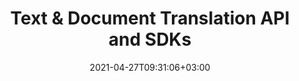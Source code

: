 ---
############################# Static ############################
layout: "product"
date: 2021-04-27T09:31:06+03:00
draft: false

############################# Head ############################
head_title: "Text & Document Translation Cloud API and SDKs"
head_description: "Enable your applications to perform text and document translation between popular business languages on any platform using GroupDocs.Translation REST APIs & SDKs"

############################# Header ############################
title: "Text & Document Translation API and SDKs"
description: "Enable your applications to perform text and document translation between popular business languages on any platform using GroupDocs.Translation REST APIs & SDKs"

############################# APIs ###############################
apis:
  enable: true

  api:
    # api loop
    - title: "GroupDocs.Translation Cloud SDks Include"
      
      api_product:
        # api_product loop
        - link: "/translation/curl/"
          img_alt: "GroupDocs.Translation Cloud for cURL"
          image: "/sdk/272x272/groupdocs_translation-for-curl.webp"
          product: "GroupDocs.Translation"
          platform: "cURL"
          content: "Work with cURL commands to send requests to GroupDocs.Translation REST API and transform text on documents between 42 language pairs."

        # api_product loop
        - link: "/translation/net/"
          img_alt: "GroupDocs.Translation Cloud SDK for .NET"
          image: "/sdk/272x272/groupdocs_translation-for-net.webp"
          product: "GroupDocs.Translation"
          platform: "Cloud SDK for .NET"
          content: "Build Cloud-based application to translate text and popular document formats to other languages using SDK for .NET."

          # api_product loop
        - link: "/translation/java/"
          img_alt: "GroupDocs.Translation Cloud SDK for Java"
          image: "/sdk/272x272/groupdocs_translation-for-java.webp"
          product: "GroupDocs.Translation"
          platform: "Cloud SDK for Java"
          content: "Efficiently translate English text to and from business documents to other popular languages using document translation SDK for Java."

    # api loop
    - api_product:
        
        # api_product loop
        - link: "/translation/python/"
          img_alt: "GroupDocs.Translation Cloud SDK for Python"
          image: "/sdk/272x272/groupdocs_translation-for-python.webp"
          product: "GroupDocs.Translation"
          platform: "Cloud SDK for Python"
          content: "Documents translation SDK for Python to let you accurately transform text between 19 popular languages, directly from within your applications."
          
        # api_product loop
        - link: "/translation/android/"
          img_alt: "GroupDocs.Translation Cloud SDK for Android"
          image: "/sdk/272x272/groupdocs_translation-for-android.webp"
          product: "GroupDocs.Translation"
          platform: "Cloud SDK for Android"
          content: "Cloud Android SDK for document translation with 42 language pairs support and optional conversion to another format."          
############################# Back to top ###############################
back_to_top:
  enable: true
---